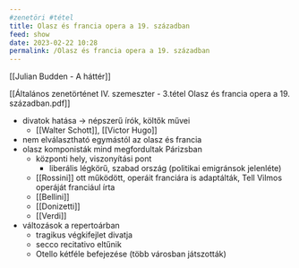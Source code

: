```yaml
---
#zenetöri #tétel
title: Olasz és francia opera a 19. században
feed: show
date: 2023-02-22 10:28
permalink: /Olasz és francia opera a 19. században
---
```

[[Julian Budden - A háttér]]

[[Általános zenetörténet IV. szemeszter - 3.tétel Olasz és francia opera a 19. században.pdf]]

- divatok hatása -> népszerű írók, költők művei
	- [[Walter Schott]], [[Victor Hugo]]
- nem elválasztható egymástól az olasz és francia
- olasz komponisták mind megfordultak Párizsban
	- központi hely, viszonyítási pont
		- liberális légkörű, szabad ország (politikai emigránsok jelenléte)
	- [[Rossini]] ott működött, operáit franciára is adaptálták, Tell Vilmos operáját franciául írta
	- [[Bellini]]
	- [[Donizetti]]
	- [[Verdi]]
- változások a repertoárban
	- tragikus végkifejlet divatja
	- secco recitativo eltűnik
	- Otello kétféle befejezése (több városban játszották)